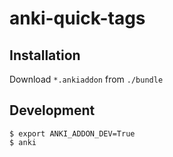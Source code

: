 # anki-quick-tags

## Installation

Download `*.ankiaddon` from `./bundle`

## Development

```shell
$ export ANKI_ADDON_DEV=True
$ anki
```
